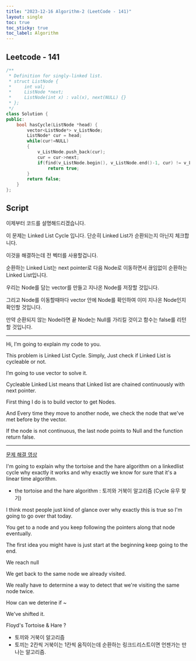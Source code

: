 ```yaml
---
title: "2023-12-16 Algorithm-2 (LeetCode - 141)"
layout: single
toc: true
toc_sticky: true
toc_label: Algorithm
---
```


## Leetcode - 141

```c++
/**
 * Definition for singly-linked list.
 * struct ListNode {
 *     int val;
 *     ListNode *next;
 *     ListNode(int x) : val(x), next(NULL) {}
 * };
 */
class Solution {
public:
    bool hasCycle(ListNode *head) {
        vector<ListNode*> v_ListNode;
        ListNode* cur = head;
        while(cur!=NULL)
        {
            v_ListNode.push_back(cur);
            cur = cur->next;
            if(find(v_ListNode.begin(), v_ListNode.end()-1, cur) != v_ListNode.end()-1)
                return true;
        }
        return false;
    }
};
```

## Script
이제부터 코드를 설명해드리겠습니다.

이 문제는 Linked List Cycle 입니다. 단순히 Linked List가 순환되는지 아닌지 체크합니다.

이것을 해결하는데 전 벡터를 사용할겁니다.

순환하는 Linked List는 next pointer로 다음 Node로 이동하면서 끊임없이 순환하는 Linked List입니다.

우리는 Node를 담는 vector를 만들고 지나온 Node를 저장할 것입니다.

그리고 Node를 이동할때마다 vector 안에 Node를 확인하여 이미 지나온 Node인지 확인할 것입니다.

만약 순환되지 않는 Node라면 끝 Node는 Null를 가리킬 것이고 함수는 false를 리턴할 것입니다.


---

Hi, I’m going to explain my code to you.

This problem is Linked List Cycle. Simply, Just check if Linked List is cycleable or not.

I’m going to use vector to solve it.

Cycleable Linked List means that Linked list are chained continuously with next pointer.

First thing I do is to build vector to get Nodes. 

And Every time they move to another node, we check the node that we've met before by the vector.

If the node is not continuous, the last node points to Null and the function return false.

---

[문제 해결 영상](https://www.youtube.com/watch?v=gBTe7lFR3vc)

I'm going to explain why the tortoise and the hare algorithm on a linkedlist cycle why exactly it works and why exactly we know for sure that it's a linear time algorithm.

- the tortoise and the hare algorithm : 토끼와 거북이 알고리즘 (Cycle 유무 찾기)

I think most people just kind of glance over why exactly this is true so I'm going to go over that today. 

You get to a node and you keep following the pointers along that node eventually.

The first idea you might have is just start at the beginning keep going to the end.

We reach null

We get back to the same node we already visited.

We really have to determine a way to detect that we're visiting the same node twice.

How can we deterine if ~

We've shifted it.

Floyd's Tortoise & Hare ? 
- 토끼와 거북이 알고리즘
- 토끼는 2칸씩 거북이는 1칸씩 움직이는데 순환하는 링크드리스트이면 언젠가는 만나는 알고리즘.